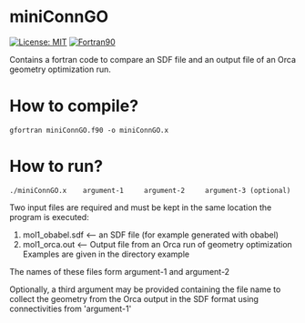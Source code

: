 # miniConnGO

[![License: MIT](https://img.shields.io/badge/License-MIT-yellow.svg)](https://opensource.org/licenses/MIT)
[![Fortran90](https://img.shields.io/badge/Language-Fortran90-red.svg)](https://en.wikipedia.org/wiki/Fortran)


Contains a fortran code to compare an SDF file and an output file of an Orca geometry optimization run.

# How to compile?

    gfortran miniConnGO.f90 -o miniConnGO.x


# How to run? 


    ./miniConnGO.x    argument-1     argument-2     argument-3 (optional) 

                   
Two input files are required and must be kept in the same location the program is executed: 
1. mol1_obabel.sdf     <-- an SDF file (for example generated with obabel)
2. mol1_orca.out       <-- Output file from an Orca run of geometry optimization
Examples are given in the directory example

The names of these files form argument-1 and argument-2 

Optionally, a third argument may be provided containing the file name to collect the geometry from the Orca output in the SDF format using connectivities
from 'argument-1'
